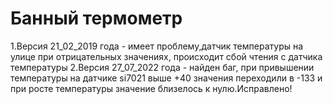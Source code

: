 # Банный термометр 
1.Версия 21_02_2019 года - имеет проблему,датчик температуры на улице при отрицательных значениях, происходит сбой чтения с датчика температуры
2.Версия 27_07_2022 года - найден баг, при привышении температуры на датчике si7021 выше +40 значения переходили в -133 и при росте температуры значение близелось к нулю.Исправлено! 
